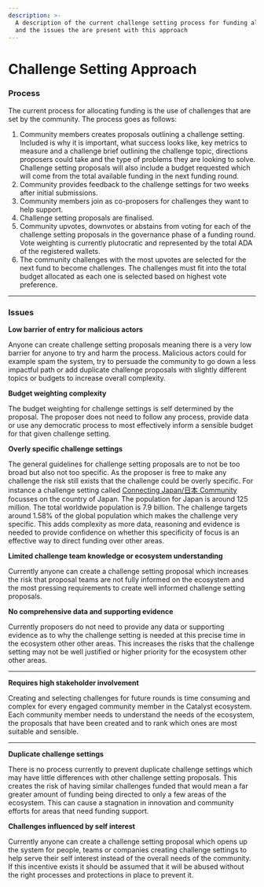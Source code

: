 ```yaml
---
description: >-
  A description of the current challenge setting process for funding allocation
  and the issues the are present with this approach
---
```


# Challenge Setting Approach

### **Process**

The current process for allocating funding is the use of challenges that are set by the community. The process goes as follows:

1. Community members creates proposals outlining a challenge setting. Included is why it is important, what success looks like, key metrics to measure and a challenge brief outlining the challenge topic, directions proposers could take and the type of problems they are looking to solve. Challenge setting proposals will also include a budget requested which will come from the total available funding in the next funding round.
2. Community provides feedback to the challenge settings for two weeks after initial submissions.
3. Community members join as co-proposers for challenges they want to help support.
4. Challenge setting proposals are finalised.
5. Community upvotes, downvotes or abstains from voting for each of the challenge setting proposals in the governance phase of a funding round. Vote weighting is currently plutocratic and represented by the total ADA of the registered wallets.
6. The community challenges with the most upvotes are selected for the next fund to become challenges. The challenges must fit into the total budget allocated as each one is selected based on highest vote preference.

****

### **Issues**

**Low barrier of entry for malicious actors**

Anyone can create challenge setting proposals meaning there is a very low barrier for anyone to try and harm the process. Malicious actors could for example spam the system, try to persuade the community to go down a less impactful path or add duplicate challenge proposals with slightly different topics or budgets to increase overall complexity.



**Budget weighting complexity**

The budget weighting for challenge settings is self determined by the proposal. The proposer does not need to follow any process, provide data or use any democratic process to most effectively inform a sensible budget for that given challenge setting.



**Overly specific challenge settings**

The general guidelines for challenge setting proposals are to not be too broad but also not too specific. As the proposer is free to make any challenge the risk still exists that the challenge could be overly specific. For instance a challenge setting called [Connecting Japan/日本 Community](https://cardano.ideascale.com/c/campaigns/26238/about) focusses on the country of Japan. The population for Japan is around 125 million. The total worldwide population is 7.9 billion. The challenge targets around 1.58% of the global population which makes the challenge very specific. This adds complexity as more data, reasoning and evidence is needed to provide confidence on whether this specificity of focus is an effective way to direct funding over other areas.



**Limited challenge team knowledge or ecosystem understanding**

Currently anyone can create a challenge setting proposal which increases the risk that proposal teams are not fully informed on the ecosystem and the most pressing requirements to create well informed challenge setting proposals.



**No comprehensive data and supporting evidence**

Currently proposers do not need to provide any data or supporting evidence as to why the challenge setting is needed at this precise time in the ecosystem other other areas. This increases the risks that the challenge setting may not be well justified or higher priority for the ecosystem other other areas.

****

**Requires high stakeholder involvement**

Creating and selecting challenges for future rounds is time consuming and complex for every engaged community member in the Catalyst ecosystem. Each community member needs to understand the needs of the ecosystem, the proposals that have been created and to rank which ones are most suitable and sensible.

****

**Duplicate challenge settings**

There is no process currently to prevent duplicate challenge settings which may have little differences with other challenge setting proposals. This creates the risk of having similar challenges funded that would mean a far greater amount of funding being directed to only a few areas of the ecosystem. This can cause a stagnation in innovation and community efforts for areas that need funding support.



**Challenges influenced by self interest**

Currently anyone can create a challenge setting proposal which opens up the system for people, teams or companies creating challenge settings to help serve their self interest instead of the overall needs of the community. If this incentive exists it should be assumed that it will be abused without the right processes and protections in place to prevent it.
